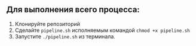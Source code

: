 ## Для выполнения всего процесса:

1) Клонируйте репозиторий
2) Сделайте `pipeline.sh` исполняемым командой `chmod +x pipeline.sh`
3) Запустите `./pipeline.sh` из терминала.
